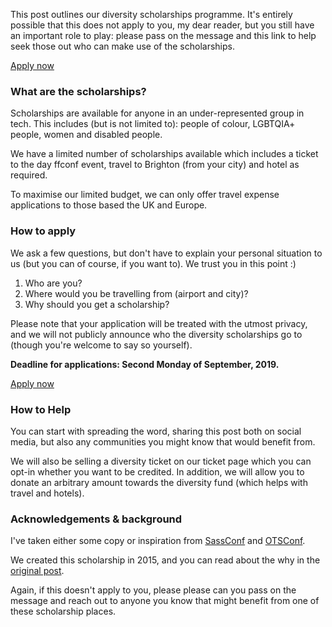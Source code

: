 This post outlines our diversity scholarships programme. It's entirely possible that this does not apply to you, my dear reader, but you still have an important role to play: please pass on the message and this link to help seek those out who can make use of the scholarships.

<div class="button-box">
<a class="button" href="https://ffconf.org/scholarship-apply" target="_blank" rel="noopener">Apply now</a>
</div>

<h3 role="heading" aria-level="3">What are the scholarships?</h3>

Scholarships are available for anyone in an under-represented group in tech. This includes (but is not limited to): people of colour, LGBTQIA+ people, women and disabled people.

We have a limited number of scholarships available which includes a ticket to the day ffconf event, travel to Brighton (from your city) and hotel as required.

To maximise our limited budget, we can only offer travel expense applications to those based the UK and Europe.

<h3 role="heading" aria-level="3">How to apply</h3>

We ask a few questions, but don't have to explain your personal situation to us (but you can of course, if you want to). We trust you in this point :)

1. Who are you?
2. Where would you be travelling from (airport and city)?
3. Why should you get a scholarship?

Please note that your application will be treated with the utmost privacy, and we will not publicly announce who the diversity scholarships go to (though you're welcome to say so yourself).

**Deadline for applications: Second Monday of September, 2019.**

<div class="button-box">
<a class="button" href="https://ffconf.org/scholarship-apply" target="_blank" rel="noopener">Apply now</a>
</div>

<h3 role="heading" aria-level="3">How to Help</h3>

You can start with spreading the word, sharing this post both on social media, but also any communities you might know that would benefit from.

We will also be selling a diversity ticket on our ticket page which you can opt-in whether you want to be credited. In addition, we will allow you to donate an arbitrary amount towards the diversity fund (which helps with travel and hotels).

<h3 role="heading" aria-level="3">Acknowledgements &amp; background</h3>

I've taken either some copy or inspiration from <a href="http://sassconf.com/#scholarships" target="_blank" rel="noopener">SassConf</a> and <a href="http://blog.otsconf.com/post/121589262220/how-to-apply-for-community-and-diversity-tickets" target="_blank" rel="noopener">OTSConf</a>.

We created this scholarship in 2015, and you can read about the why in the <a href="https://remysharp.com/2015/08/28/diversity-scholarships#why" target="_blank" rel="noopener">original post</a>.

Again, if this doesn't apply to you, please please can you pass on the message and reach out to anyone you know that might benefit from one of these scholarship places.
